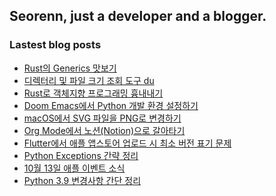 ## Seorenn, just a developer and a blogger.

### Lastest blog posts

<!-- BLOG-POST-LIST:START -->
- [Rust의 Generics 맛보기](https://seorenn.tistory.com/163)
- [디렉터리 및 파일 크기 조회 도구 du](https://seorenn.tistory.com/162)
- [Rust로 객체지향 프로그래밍 흉내내기](https://seorenn.tistory.com/161)
- [Doom Emacs에서 Python 개발 환경 설정하기](https://seorenn.tistory.com/160)
- [macOS에서 SVG 파일을 PNG로 변경하기](https://seorenn.tistory.com/159)
- [Org Mode에서 노션(Notion)으로 갈아타기](https://seorenn.tistory.com/157)
- [Flutter에서 애플 앱스토어 업로드 시 최소 버전 표기 문제](https://seorenn.tistory.com/158)
- [Python Exceptions 간략 정리](https://seorenn.tistory.com/153)
- [10월 13일 애플 이벤트 소식](https://seorenn.tistory.com/156)
- [Python 3.9 변경사항 간단 정리](https://seorenn.tistory.com/155)
<!-- BLOG-POST-LIST:END -->
